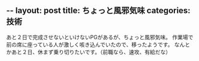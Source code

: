 --
layout: post
title: ちょっと風邪気味
categories: 技術
--

あと２日で完成させないといけないPGがあるが、ちょっと風邪気味。
作業場で前の席に座っている人が激しく咳き込んでいたので、移ったようです。
なんとかあと２日、休まず乗り切りたいです。（前職なら、速攻、有給だな）
